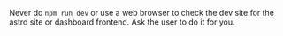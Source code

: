 Never do `npm run dev` or use a web browser to check the dev site for the astro site or dashboard frontend. Ask the user to do it for you.
